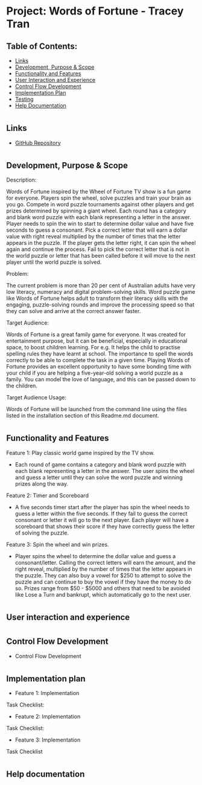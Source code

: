 
# Project: Words of Fortune - Tracey Tran 

 ## Table of Contents:  
- [Links](#Links)  
- [Development, Purpose & Scope](#Development-purpose-scope)  
- [Functionality and Features](#Functionality-and-Features)  
- [User Interaction and Experience](#User-interaction-and-experience)  
- [Control Flow Development](#Control-flow-development)  
- [Implementation Plan](#Implementation-Plan)  
- [Testing](#Testing)
- [Help Documentation](#help-documentation) 

#

## Links

* [GitHub Repository](https://github.com/Trac3yTran)


#

## Development, Purpose & Scope

Description: 

Words of Fortune inspired by the Wheel of Fortune TV show is a fun game for everyone. Players spin the wheel, solve puzzles and train your brain as you go. Compete in word puzzle tournaments against other players and get prizes determined by spinning a giant wheel. Each round has a category and blank word puzzle with each blank representing a letter in the answer. Player needs to spin the win to start to determine dollar value and have five seconds to guess a consonant. Pick a correct letter that will earn a dollar value with right reveal multiplied by the number of times that the letter appears in the puzzle. If the player gets the letter right, it can spin the wheel again and continue the process. Fail to pick the correct letter that is not in the world puzzle or letter that has been called before it will move to the next player until the world puzzle is solved. 


Problem: 

The current problem is more than 20 per cent of Australian adults have very low literacy, numeracy and digital problem-solving skills. Word puzzle game like Words of Fortune helps adult to transform their literacy skills with the engaging, puzzle-solving rounds and improve the processing speed so that they can solve and arrive at the correct answer faster. 

Target Audience:

Words of Fortune is a great family game for everyone. It was created for entertainment purpose, but it can be beneficial, especially in educational space, to boost children learning.  For e.g. It helps the child to practise spelling rules they have learnt at school. The importance to spell the words correctly to be able to complete the task in a given time. Playing Words of Fortune provides an excellent opportunity to have some bonding time with your child if you are helping a five-year-old solving a world puzzle as a family. You can model the love of language, and this can be passed down to the children. 


Target Audience Usage:

Words of Fortune will be launched from the command line using the files listed in the installation section of this Readme.md document. 
#

## Functionality and Features

Feature 1: Play classic world game inspired by the TV show. 

- Each round of game contains a category and blank word puzzle with each blank representing a letter in the answer. The user spins the wheel and guess a letter until they can solve the word puzzle and winning prizes along the way. 

Feature 2: Timer and Scoreboard 

-   A five seconds timer start after the player has spin the wheel needs to guess a letter within the five seconds. If they fail to guess the correct consonant or letter it will go to the next player. Each player will have a scoreboard that shows their score if they have correctly guess the letter of solving the puzzle.

Feature 3: Spin the wheel and win prizes.

 -  Player spins the wheel to determine the dollar value and guess a consonant/letter. Calling the correct letters will earn the amount, and the right reveal, multiplied by the number of times that the letter appears in the puzzle. They can also buy a vowel for $250 to attempt to solve the puzzle and can continue to buy the vowel if they have the money to do so. Prizes range from $50 - $5000 and others that need to be avoided like Lose a Turn and bankrupt, which automatically go to the next user.


#

## User interaction and experience



#


## Control Flow Development

- Control Flow Development


#

## Implementation plan

-   Feature 1:  Implementation

Task Checklist:

-   Feature 2:  Implementation

Task Checklist:

-   Feature 3:  Implementation

Task Checklist


#

## Help documentation

